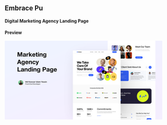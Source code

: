 ## Embrace Pu

#### Digital Marketing Agency Landing Page

#### Preview

![Landing Page](./public/cover.svg)
